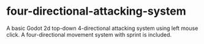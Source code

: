 # four-directional-attacking-system
A basic Godot 2d top-down 4-directional attacking system using left mouse click.
A four-directional movement system with sprint is included.
